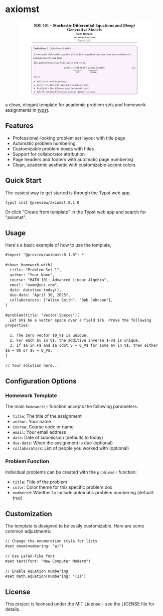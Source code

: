 # axiomst

<div align="center">
    <figure>
        <img src="https://raw.githubusercontent.com/rezaarezvan/axiomst/refs/heads/main/thumbnail.png" alt="Axiomst">
    </figure>
</div>

a clean, elegant template for academic problem sets and homework assignments in [typst](https://typst.app/).

## Features
- Professional-looking problem set layout with title page
- Automatic problem numbering
- Customizable problem boxes with titles
- Support for collaborator attribution
- Page headers and footers with automatic page numbering
- Clean, academic aesthetic with customizable accent colors

## Quick Start
The easiest way to get started is through the Typst web app,
```
typst init @preview/axiomst:0.1.0
```

Or click "Create from template" in the Typst web app and search for "axiomst".

## Usage
Here's a basic example of how to use the template,

```typst
#import "@preview/axiomst:0.1.0": *

#show: homework.with(
  title: "Problem Set 1",
  author: "Your Name",
  course: "MATH 101: Advanced Linear Algebra",
  email: "name@uni.com",
  date: datetime.today(),
  due-date: "April 30, 2025",
  collaborators: ["Alice Smith", "Bob Johnson"],
)

#problem(title: "Vector Spaces")[
  Let $V$ be a vector space over a field $F$. Prove the following properties:

  1. The zero vector $0_V$ is unique.
  2. For each $v in V$, the additive inverse $-v$ is unique.
  3. If $a in F$ and $a cdot v = 0_V$ for some $v in V$, then either $a = 0$ or $v = 0_V$.
]

// Your solution here...
```

## Configuration Options
### Homework Template
The main `homework()` function accepts the following parameters:

- `title`: The title of the assignment
- `author`: Your name
- `course`: Course code or name
- `email`: Your email address
- `date`: Date of submission (defaults to today)
- `due-date`: When the assignment is due (optional)
- `collaborators`: List of people you worked with (optional)

### Problem Function
Individual problems can be created with the `problem()` function:

- `title`: Title of the problem
- `color`: Color theme for this specific problem box
- `numbered`: Whether to include automatic problem numbering (default: true)

## Customization
The template is designed to be easily customizable. Here are some common adjustments:

```typst
// Change the enumeration style for lists
#set enum(numbering: "a)")

// Use LaTeX-like font
#set text(font: "New Computer Modern")

// Enable equation numbering
#set math.equation(numbering: "(1)")
```

## License

This project is licensed under the MIT License - see the LICENSE file for details.
